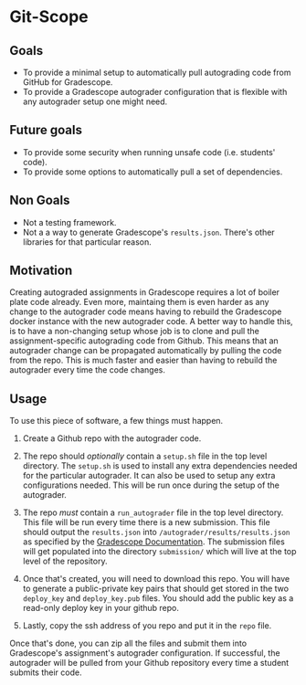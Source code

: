 # Git-Scope

## Goals

  * To provide a minimal setup to automatically pull autograding code from GitHub
  for Gradescope.
  * To provide a Gradescope autograder configuration that is flexible with any
    autograder setup one might need.

## Future goals
  * To provide some security when running unsafe code (i.e. students' code).
  * To provide some options to automatically pull a set of dependencies.


## Non Goals

  * Not a testing framework.
  * Not a a way to generate Gradescope's `results.json`. There's other libraries
    for that particular reason.

## Motivation

Creating autograded assignments in Gradescope requires a lot of boiler plate
code already. Even more, maintaing them is even harder as any change to the
autograder code means having to rebuild the Gradescope docker instance with the
new autograder code. A better way to handle this, is to have a non-changing
setup whose job is to clone and pull the assignment-specific autograding code
from Github. This means that an autograder change can be propagated
automatically by pulling the code from the repo. This is much faster and easier
than having to rebuild the autograder every time the code changes.

## Usage

To use this piece of software, a few things must happen.

1. Create a Github repo with the autograder code.

  1. The repo should *optionally* contain a `setup.sh` file in the top level
  directory. The `setup.sh` is used to install any extra dependencies needed for
  the particular autograder. It can also be used to setup any extra configurations
  needed. This will be run once during the setup of the autograder.

  2. The repo *must* contain a `run_autograder` file in the top level directory.
  This file will be run every time there is a new submission. This file should
  output the `results.json` into `/autograder/results/results.json` as specified
  by the [Gradescope Documentation](https://gradescope-autograders.readthedocs.io/en/latest/specs/).
  The submission files will get populated into the directory `submission/` which
  will live at the top level of the repository.

2. Once that's created, you will need to download this repo. You will have to
   generate a public-private key pairs that should get stored in the two
   `deploy_key` and `deploy_key.pub` files. You should add the public key as a
   read-only deploy key in your github repo.

3. Lastly, copy the ssh address of you repo and put it in the `repo` file.

Once that's done, you can zip all the files and submit them into
Gradescope's assignment's autograder configuration. If successful, the autograder
will be pulled from your Github repository every time a student submits their
code.
